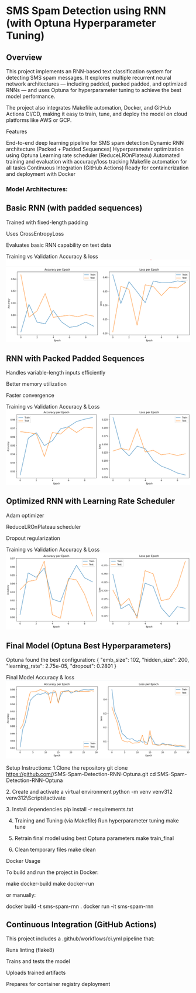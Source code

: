 # SMS Spam Detection using RNN (with Optuna Hyperparameter Tuning)

## Overview

This project implements an RNN-based text classification system for detecting SMS spam messages.
It explores multiple recurrent neural network architectures — including padded, packed padded, and optimized RNNs — and uses Optuna for hyperparameter tuning to achieve the best model performance.

The project also integrates Makefile automation, Docker, and GitHub Actions CI/CD, making it easy to train, tune, and deploy the model on cloud platforms like AWS or GCP.

Features

 End-to-end deep learning pipeline for SMS spam detection
 Dynamic RNN architecture (Packed + Padded Sequences)
 Hyperparameter optimization using Optuna
 Learning rate scheduler (ReduceLROnPlateau)
 Automated training and evaluation with accuracy/loss tracking
 Makefile automation for all tasks
 Continuous Integration (GitHub Actions)
 Ready for containerization and deployment with Docker


### Model Architectures:

##  Basic RNN (with padded sequences)

Trained with fixed-length padding

Uses CrossEntropyLoss

Evaluates basic RNN capability on text data

 Training vs Validation Accuracy & loss 
![alt text](image.png) 


## RNN with Packed Padded Sequences

Handles variable-length inputs efficiently

Better memory utilization

Faster convergence

 Training vs Validation Accuracy & Loss
![alt text](image-1.png)

 ## Optimized RNN with Learning Rate Scheduler

Adam optimizer

ReduceLROnPlateau scheduler

Dropout regularization

 Training vs Validation Accuracy & Loss
![alt text](image-2.png)

 ## Final Model (Optuna Best Hyperparameters)

 Optuna found the best configuration:
 {
  "emb_size": 102,
  "hidden_size": 200,
  "learning_rate": 2.75e-05,
  "dropout": 0.2801
}

Final Model Accuracy & loss 
![alt text](image-3.png)

Setup Instructions: 
1.Clone the repository
git clone https://github.com/<your-username>/SMS-Spam-Detection-RNN-Optuna.git
cd SMS-Spam-Detection-RNN-Optuna

2️. Create and activate a virtual environment
python -m venv venv312
venv312\Scripts\activate

3️. Install dependencies
pip install -r requirements.txt

4. Training and Tuning (via Makefile)
Run hyperparameter tuning
make tune

5. Retrain final model using best Optuna parameters
make train_final

6. Clean temporary files
make clean


Docker Usage

To build and run the project in Docker:

make docker-build
make docker-run


or manually:

docker build -t sms-spam-rnn .
docker run -it sms-spam-rnn


## Continuous Integration (GitHub Actions)

This project includes a .github/workflows/ci.yml pipeline that:

Runs linting (flake8)

Trains and tests the model

Uploads trained artifacts

Prepares for container registry deployment
